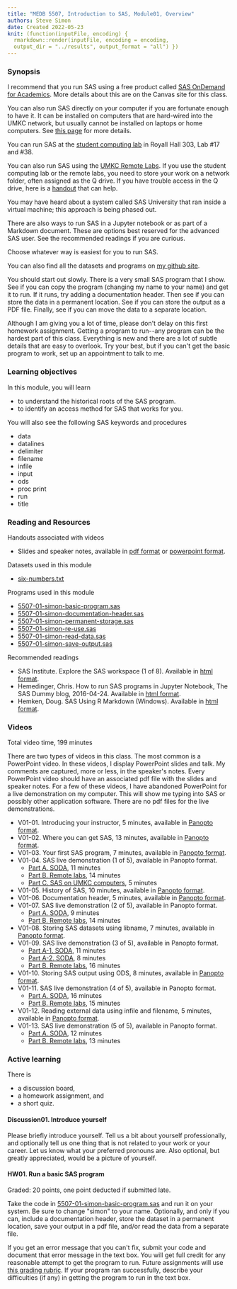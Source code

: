 ```yaml
---
title: "MEDB 5507, Introduction to SAS, Module01, Overview"
authors: Steve Simon
date: Created 2022-05-23
knit: (function(inputFile, encoding) {
  rmarkdown::render(inputFile, encoding = encoding,
  output_dir = "../results", output_format = "all") }) 
---
```


### Synopsis

I recommend that you run SAS using a free product called [SAS OnDemand for Academics][sas-ondemand]. More details about this are on the Canvas site for this class.

You can also run SAS directly on your computer if you are fortunate enough to have it. It can be installed on computers that are hard-wired into the UMKC network, but usually cannot be installed on laptops or home computers. See [this page][direct-install] for more details. 

You can run SAS at the [student computing lab][student-labs] in Royall Hall 303, Lab #17 and #38.

You can also run SAS using the [UMKC Remote Labs][remote-labs]. If you use the student computing lab or the remote labs, you need to store your work on a network folder, often assigned as the Q drive. If you have trouble access in the Q drive, here is a [handout][q-drive] that can help.

You may have heard about a system called SAS University that ran inside a virtual machine; this approach is being phased out. 

There are also ways to run SAS in a Jupyter notebook or as part of a Markdown document. These are options best reserved for the advanced SAS user. See the recommended readings if you are curious.

Choose whatever way is easiest for you to run SAS.

You can also find all the datasets and programs on [my github site][github].

You should start out slowly. There is a very small SAS program that I show. See if you can copy the program (changing my name to your name) and get it to run. If it runs, try adding a documentation header. Then see if you can store the data in a permanent location. See if you can store the output as a PDF file. Finally, see if you can move the data to a separate location.

Although I am giving you a lot of time, please don't delay on this first homework assignment. Getting a program to run--any program can be the hardest part of this class. Everything is new and there are a lot of subtle details that are easy to overlook. Try your best, but if you can't get the basic program to work, set up an appointment to talk to me.

### Learning objectives

In this module, you will learn

+ to understand the historical roots of the SAS program.
+ to identify an access method for SAS that works for you.

You will also see the following SAS keywords and procedures

+ data
+ datalines
+ delimiter
+ filename
+ infile
+ input
+ ods
+ proc print
+ run
+ title

### Reading and Resources

Handouts associated with videos

+ Slides and speaker notes, available in [pdf format][v01-pdf] or [powerpoint format][v01-pptx].

Datasets used in this module

+ [six-numbers.txt][git1]

Programs used in this module

+ [5507-01-simon-basic-program.sas][basic-program]
+ [5507-01-simon-documentation-header.sas][documentation-header]
+ [5507-01-simon-permanent-storage.sas][permanent-storage]
+ [5507-01-simon-re-use.sas][re-use]
+ [5507-01-simon-read-data.sas][read-data]
+ [5507-01-simon-save-output.sas][save-output]

Recommended readings

+ SAS Institute. Explore the SAS workspace (1 of 8). Available in [html format][workspace].
+ Hemedinger, Chris. How to run SAS programs in Jupyter Notebook, The SAS Dummy blog, 2016-04-24. Available in [html format][jupyter].
+ Hemken, Doug. SAS Using R Markdown (Windows). Available in [html format][markdown].

### Videos

Total video time, 199 minutes

There are two types of videos in this class. The most common is a PowerPoint video. In these videos, I display PowerPoint slides and talk. My comments are captured, more or less, in the speaker's notes. Every PowerPoint video should have an associated pdf file with the slides and speaker notes. For a few of these videos, I have abandoned PowerPoint for a live demonstration on my computer. This will show me typing into SAS or possibly other application software. There are no pdf files for the live demonstrations.

+ V01-01. Introducing your instructor, 5 minutes, available in [Panopto format][2022b-5507-v01-01].
+ V01-02. Where you can get SAS, 13 minutes, available in [Panopto format][2022b-5507-v01-02].
+ V01-03. Your first SAS program, 7 minutes, available in [Panopto format][2022b-5507-v01-03].
+ V01-04. SAS live demonstration (1 of 5), available in Panopto format.
  + [Part A. SODA][2022b-5507-v01-04a], 11 minutes
  + [Part B. Remote labs][2022b-5507-v01-04b], 14 minutes
  + [Part C. SAS on UMKC computers][2022b-5507-v01-04c], 5 minutes
+ V01-05. History of SAS, 10 minutes, available in [Panopto format][2022b-5507-v01-05].
+ V01-06. Documentation header, 5 minutes, available in [Panopto format][2022b-5507-v01-06].
+ V01-07. SAS live demonstration (2 of 5), available in Panopto format.
  + [Part A. SODA][2022b-5507-v01-07a], 9 minutes
  + [Part B. Remote labs][2022b-5507-v01-07b], 14 minutes
+ V01-08. Storing SAS datasets using libname, 7 minutes, available in [Panopto format][2022b-5507-v01-08].
+ V01-09. SAS live demonstration (3 of 5), available in Panopto format.
  + [Part A-1. SODA][2022b-5507-v01-09a1], 11 minutes
  + [Part A-2. SODA][2022b-5507-v01-09a2], 8 minutes
  + [Part B. Remote labs][2022b-5507-v01-09b], 16 minutes
+ V01-10. Storing SAS output using ODS, 8 minutes, available  in [Panopto format][2022b-5507-v01-10].
+ V01-11. SAS live demonstration (4 of 5), available in Panopto format.
  + [Part A. SODA][2022b-5507-v01-11a], 16 minutes
  + [Part B. Remote labs][2022b-5507-v01-11b], 15 minutes
+ V01-12. Reading external data using infile and filename, 5 minutes, available in [Panopto format][2022b-5507-v01-12].
+ V01-13. SAS live demonstration (5 of 5), available in Panopto format.
  + [Part A. SODA][2022b-5507-v01-13a], 12 minutes
  + [Part B. Remote labs][2022b-5507-v01-13b], 13 minutes

[2022b-5507-v01-01]: https://umsystem.hosted.panopto.com/Panopto/Pages/Viewer.aspx?id=427181d2-3d15-49ad-be3e-aeaa0125d864
[2022b-5507-v01-02]: https://umsystem.hosted.panopto.com/Panopto/Pages/Viewer.aspx?id=81b1ffc7-5f95-4bbc-8382-aeaa0133a34e
[2022b-5507-v01-03]: https://umsystem.hosted.panopto.com/Panopto/Pages/Viewer.aspx?id=0b6f7a9b-73b4-4616-85b1-aeaa0138229d 
[2022b-5507-v01-04a]: https://umsystem.hosted.panopto.com/Panopto/Pages/Viewer.aspx?id=09759e48-1dd9-4f93-8676-aeaa01750cd8
[2022b-5507-v01-04b]: https://umsystem.hosted.panopto.com/Panopto/Pages/Viewer.aspx?id=5e712ad5-ca5f-4f02-a25f-aeaa016f69fe
[2022b-5507-v01-04c]: https://umsystem.hosted.panopto.com/Panopto/Pages/Viewer.aspx?id=80595ffc-4395-4850-a226-aeaa017399b0
[2022b-5507-v01-05]: https://umsystem.hosted.panopto.com/Panopto/Pages/Viewer.aspx?id=5be9d52d-cf63-45ef-becf-aeac011c2989
[2022b-5507-v01-06]: https://umsystem.hosted.panopto.com/Panopto/Pages/Viewer.aspx?id=4101600e-be64-41a2-8e54-aeac011fc0f8
[2022b-5507-v01-07a]: https://umsystem.hosted.panopto.com/Panopto/Pages/Viewer.aspx?id=21061974-310b-4854-b90d-aeac0124049d
[2022b-5507-v01-07b]: https://umsystem.hosted.panopto.com/Panopto/Pages/Viewer.aspx?id=95c2d24c-3041-4241-a6c4-aeac01278eae
[2022b-5507-v01-08]: https://umsystem.hosted.panopto.com/Panopto/Pages/Viewer.aspx?id=fe24206d-e3d9-4ed6-85a4-aeac012c69c5
[2022b-5507-v01-09a1]: https://umsystem.hosted.panopto.com/Panopto/Pages/Viewer.aspx?id=edf65720-3825-4548-be15-aeac0134cceb
[2022b-5507-v01-09a2]: https://umsystem.hosted.panopto.com/Panopto/Pages/Viewer.aspx?id=3ab9c592-0319-4338-9233-aeac013849e2
[2022b-5507-v01-09b]: https://umsystem.hosted.panopto.com/Panopto/Pages/Viewer.aspx?id=a21cc5fd-c77b-4c6d-9605-aeac013badb5
[2022b-5507-v01-10]: https://umsystem.hosted.panopto.com/Panopto/Pages/Viewer.aspx?id=30a6ba36-b15e-4645-9e4e-aead01567d74
[2022b-5507-v01-11a]: https://umsystem.hosted.panopto.com/Panopto/Pages/Viewer.aspx?id=9cee357a-45fb-4040-8ae5-aead015902c6
[2022b-5507-v01-11b]: https://umsystem.hosted.panopto.com/Panopto/Pages/Viewer.aspx?id=2a15ad1d-5098-423c-8846-aead015e7e45
[2022b-5507-v01-12]: https://umsystem.hosted.panopto.com/Panopto/Pages/Viewer.aspx?id=041b68df-3be6-4b14-878c-aeaf0158e579
[2022b-5507-v01-13a]: https://umsystem.hosted.panopto.com/Panopto/Pages/Viewer.aspx?id=1a0249ed-3d51-4a4a-9fe8-aeaf015abc6b
[2022b-5507-v01-13b]: https://umsystem.hosted.panopto.com/Panopto/Pages/Viewer.aspx?id=b480957f-b059-47f2-b89f-aeaf015e9479

### Active learning

There is

+ a discussion board,
+ a homework assignment, and
+ a short quiz.

#### Discussion01. Introduce yourself

Please briefly introduce yourself. Tell us a bit about yourself professionally, and optionally tell us one thing that is not related to your work or your career. Let us know what your preferred pronouns are. Also optional, but greatly appreciated, would be a picture of yourself.

#### HW01. Run a basic SAS program

Graded: 20 points, one point deducted if submitted late.

Take the code in [5507-01-simon-basic-program.sas][basic-program] and run it on your system. Be sure to change "simon" to your name. Optionally, and only if you can, include a documentation header, store the dataset in a permanent location, save your output in a pdf file, and/or read the data from a separate file.

If you get an error message that you can't fix, submit your code and document that error message in the text box. You will get full credit for any reasonable attempt to get the program to run. Future assignments will use [this grading rubric][grading-rubric]. If your program ran successfully, describe your difficulties (if any) in getting the program to run in the text box.

[basic-program]: https://github.com/pmean/introduction-to-sas/blob/master/src/5507-01-simon-basic-program.sas

[direct-install]: https://www.umkc.edu/is/support/services/software/sitelicensed/SAS/Index.asp
[documentation-header]: https://github.com/pmean/introduction-to-sas/blob/master/src/5507-01-simon-documentation-header.sas

[github]: https://github.com/pmean/introduction-to-SAS
[git1]: https://github.com/pmean/introduction-to-SAS/blob/master/data/six-numbers.txt
[grading-rubric]: https://github.com/pmean/classes/blob/master/software-engineering/src/grading-rubric.md

[jupyter]: https://blogs.sas.com/content/sasdummy/2016/04/24/how-to-run-sas-programs-in-jupyter-notebook/

[markdown]: https://www.ssc.wisc.edu/~hemken/SASworkshops/Markdown/SASmarkdown.html

[permanent-storage]: https://github.com/pmean/introduction-to-sas/blob/master/src/5507-01-simon-permanent-storage.sas

[q-drive]: https://github.com/pmean/introduction-to-sql/blob/master/results/m01-lost-drive.pdf

[re-use]: https://github.com/pmean/introduction-to-sas/blob/master/src/5507-01-simon-re-use.sas
[read-data]: https://github.com/pmean/introduction-to-sas/blob/master/src/5507-01-simon-read-data.sas
[remote-labs]: https://www.umkc.edu/is/remotelabs/

[sas-ondemand]: https://www.sas.com/en_us/software/on-demand-for-academics.html
[save-output]: https://github.com/pmean/introduction-to-sas/blob/master/src/5507-01-simon-save-output.sas

[student-labs]: https://www.umkc.edu/is/labs/software/

[v01-01]: https://umsystem.hosted.panopto.com/Panopto/Pages/Viewer.aspx?id=700eeac6-121e-46d6-a080-ad4500e4c370
[v01-pdf]: https://github.com/pmean/introduction-to-sas/blob/master/results/5507-01-simon-slides-and-speaker-notes.pdf
[v01-pptx]: https://github.com/pmean/introduction-to-SAS/blob/master/results/5507-01-simon-sildes-and-speaker-notes.pptx?raw=true

[workspace]: http://support.sas.com/training/sas94/m3_1.htm
